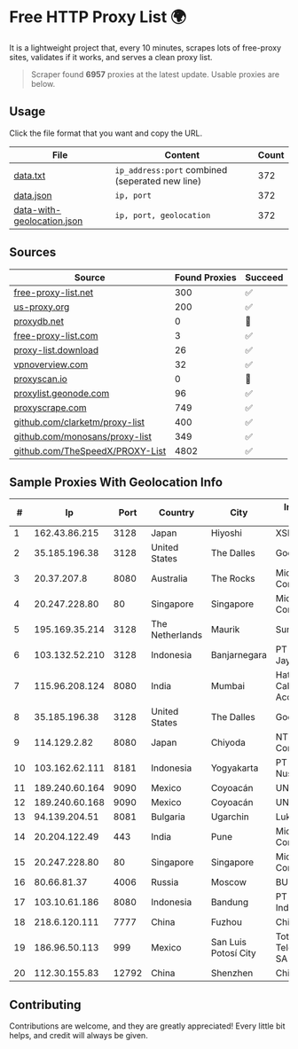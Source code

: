 
# Free HTTP Proxy List 🌍

It is a lightweight project that, every 10 minutes, scrapes lots of free-proxy sites, validates if it works, and serves a clean proxy list.


> Scraper found **6957** proxies at the latest update. Usable proxies are below.

## Usage

Click the file format that you want and copy the URL.


|File|Content|Count|
|----|-------|-----|
|[data.txt](https://raw.githubusercontent.com/themiralay/Proxy-List-World/master/data.txt)|`ip_address:port` combined (seperated new line)|372|
|[data.json](https://raw.githubusercontent.com/themiralay/Proxy-List-World/master/data.json)|`ip, port`|372|
|[data-with-geolocation.json](https://raw.githubusercontent.com/themiralay/Proxy-List-World/master/data-with-geolocation.json)|`ip, port, geolocation`|372|

## Sources

|Source|Found Proxies|Succeed|
|------|-------------|-------|
|[free-proxy-list.net](https://free-proxy-list.net)|300|✅|
|[us-proxy.org](https://www.us-proxy.org)|200|✅|
|[proxydb.net](http://proxydb.net)|0|🚫|
|[free-proxy-list.com](https://free-proxy-list.com/?page=&port=&type%5B%5D=http&type%5B%5D=https&up_time=0&search=Search)|3|✅|
|[proxy-list.download](https://www.proxy-list.download/HTTP)|26|✅|
|[vpnoverview.com](https://vpnoverview.com/privacy/anonymous-browsing/free-proxy-servers)|32|✅|
|[proxyscan.io](https://www.proxyscan.io)|0|🚫|
|[proxylist.geonode.com](https://proxylist.geonode.com/api/proxy-list?limit=300&page=1&sort_by=lastChecked&sort_type=desc&protocols=http,https)|96|✅|
|[proxyscrape.com](https://api.proxyscrape.com/v2/?request=displayproxies&protocol=http&timeout=10000&country=all&ssl=all&anonymity=all)|749|✅|
|[github.com/clarketm/proxy-list](https://raw.githubusercontent.com/clarketm/proxy-list/master/proxy-list-raw.txt)|400|✅|
|[github.com/monosans/proxy-list](https://raw.githubusercontent.com/monosans/proxy-list/main/proxies/http.txt)|349|✅|
|[github.com/TheSpeedX/PROXY-List](https://raw.githubusercontent.com/TheSpeedX/PROXY-List/master/http.txt)|4802|✅|


## Sample Proxies With Geolocation Info

|#|Ip|Port|Country|City|Internet Service Provider|
|-|--|----|-------|----|-------------------------|
|1|162.43.86.215|3128|Japan|Hiyoshi|XSERVER Inc.|
|2|35.185.196.38|3128|United States|The Dalles|Google LLC|
|3|20.37.207.8|8080|Australia|The Rocks|Microsoft Corporation|
|4|20.247.228.80|80|Singapore|Singapore|Microsoft Corporation|
|5|195.169.35.214|3128|The Netherlands|Maurik|Surf B.V.|
|6|103.132.52.210|3128|Indonesia|Banjarnegara|PT Adeaksa Indo Jayatama|
|7|115.96.208.124|8080|India|Mumbai|Hathway IP over Cable Internet Access|
|8|35.185.196.38|3128|United States|The Dalles|Google LLC|
|9|114.129.2.82|8080|Japan|Chiyoda|NTT SmartConnect Corporation|
|10|103.162.62.111|8181|Indonesia|Yogyakarta|PT Ring Media Nusantara|
|11|189.240.60.164|9090|Mexico|Coyoacán|UNINET|
|12|189.240.60.168|9090|Mexico|Coyoacán|UNINET|
|13|94.139.204.51|8081|Bulgaria|Ugarchin|Lukovitnet Ltd.|
|14|20.204.122.49|443|India|Pune|Microsoft Corporation|
|15|20.247.228.80|80|Singapore|Singapore|Microsoft Corporation|
|16|80.66.81.37|4006|Russia|Moscow|BUQU.SU Solutions|
|17|103.10.61.186|8080|Indonesia|Bandung|PT Hipernet Indodata|
|18|218.6.120.111|7777|China|Fuzhou|China Telecom|
|19|186.96.50.113|999|Mexico|San Luis Potosí City|Total Play Telecomunicaciones SA De CV|
|20|112.30.155.83|12792|China|Shenzhen|China Mobile|



## Contributing

Contributions are welcome, and they are greatly appreciated! Every
little bit helps, and credit will always be given.

